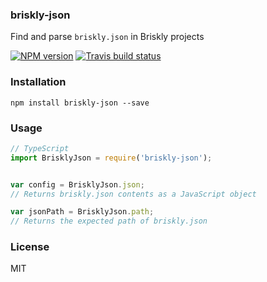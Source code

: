 ### briskly-json
Find and parse `briskly.json` in Briskly projects

[![NPM version](http://img.shields.io/npm/v/briskly-json.svg?style=flat)](https://www.npmjs.org/package/briskly-json)
[![Travis build status](https://travis-ci.org/Seikho/briskly-json.svg?branch=master)](https://travis-ci.org/Seikho/briskly-json)

### Installation
```
npm install briskly-json --save
```

### Usage
```javascript
// TypeScript
import BrisklyJson = require('briskly-json');


var config = BrisklyJson.json;
// Returns briskly.json contents as a JavaScript object

var jsonPath = BrisklyJson.path;
// Returns the expected path of briskly.json
```

### License
MIT
